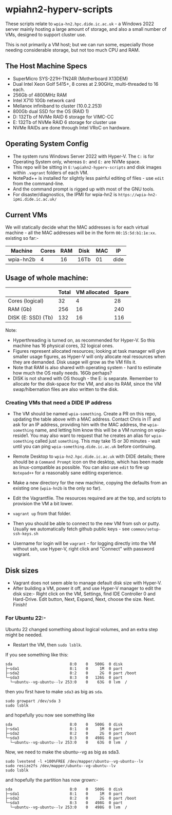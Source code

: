 # wpiahn2-hyperv-scripts

These scripts relate to `wpia-hn2.hpc.dide.ic.ac.uk` - a Windows 2022 
server mainly hosting a large amount of storage, and also a small 
number of VMs, designed to support cluster use. 

This is not primarily a VM host; but we can run some, 
especially those needing considerable storage, but not
too much CPU and RAM.

## The Host Machine Specs

* SuperMicro SYS-221H-TN24R (Motherboard X13DEM)
* Dual Intel Xeon Golf 5415+, 8 cores at 2.90GHz, multi-threaded to 16 each.
* 256Gb of 4800MHz RAM
* Intel X710 10Gb network card
* Mellanox infiniband to cluster (10.0.2.253)
* 800Gb dual SSD for the OS (RAID 1)
* D: 132Tb of NVMe RAID 6 storage for VIMC-CC
* E: 132Tb of NVMe RAID 6 storage for cluster use
* NVMe RAIDs are done through Intel VRoC on hardware.

## Operating System Config

* The system runs Windows Server 2022 with Hyper-V. The `C:` is for Operating System
only, whereas `D:` and `E:` are NVMe space.
* This repo will be sitting in `E:\wpiahn2-hyperv-scripts` and disk images within
`.vagrant` folders of each VM.
* NotePad++ is installed for slightly less painful editing of files - use `edit` from the command-line.
* And the command prompt is rigged up with most of the GNU tools.
* For disaster/diagnostics, the IPMI for wpia-hn2 is `https://wpia-hn2-ipmi.dide.ic.ac.uk/`

## Current VMs

We will statically decide what the MAC addresses is for each virtual machine - all
the MAC addresses will be in the form `00:15:5d:b1:1e:xx`.  existing so far:-

| Machine                 | Cores | RAM | Disk | MAC | IP        |
|-------------------------|-------|-----|------|-----|-----------|
| wpia-hn2b               |   4   | 16  | 16Tb | 01  | dide      |

## Usage of whole machine:

|                      | Total     | VM allocated | Spare |
|----------------------|-----------|--------------|-------|
| Cores (logical)      |    32     | 4            | 28    |
| RAM (Gb)             |   256     | 16           | 240   |
| DISK (E: SSD) (Tb)   |   132     | 16           | 116   |

Note:

* Hyperthreading is turned on, as recommended for Hyper-V. So this
  machine has 16 physical cores, 32 logical ones. 
* Figures represent allocated resources; looking at task manager
  will give smaller usage figures, as Hyper-V will only allocate
  real resources when they are demanded. Disk usage will grow as
  the VM fills it.
* Note that RAM is also shared with operating system - hard to
  estimate how much the OS really needs. 16Gb perhaps?
* DISK is not shared with OS though - the E: is separate. Remember
  to allocate for the disk-space for the VM, and also its RAM, since
  the VM swap/hibernation files are also written to the disk.

### Creating VMs that need a DIDE IP address

* The VM  should be named `wpia-something`. Create a PR on this repo, updating
  the table above with a MAC address. Contact Chris in IT and ask for an IP address,
  providing him with the MAC address, the `wpia-something` name, and letting him
  know this will be a VM running on wpia-reside1. You may also want to request that
  he creates an alias for `wpia-something` called just `something`. This may take
  15 or 30 minutes - wait until you can ping `wpia-something.dide.ic.ac.uk` before
  continuing.

* Remote Desktop to `wpia-hn2.hpc.dide.ic.ac.uk` with DIDE details; there should be
  a `Command Prompt` icon on the desktop, which has been made as linux-compatible
  as possible. You can also use `edit` to fire up `Notepad++` for a reasonably
  sane editing experience.

* Make a new directory for the new machine, copying the defaults from an
  existing one (`wpia-hn2b` is the only so far).
  
 
* Edit the Vagrantfile. The resources required are at the top, and scripts to
  provision the VM a bit lower.

* `vagrant up` from that folder.

* Then you should be able to connect to the new VM from ssh or putty. Usually
  we automatically fetch github public keys - see `common/setup-ssh-keys.sh`
  
* Username for login will be `vagrant` - for logging directly into the VM
  without ssh, use Hyper-V, right click and "Connect" with password vagrant.
 

## Disk sizes

* Vagrant does not seem able to manage default disk size with Hyper-V.
* After building a VM, power it off, and use Hyper-V manager to edit
the disk size:- Right click on the VM, Settings, find IDE Controller 0
and Hard-Drive. Edit button, Next, Expand, Next, choose the size.
Next. Finish!

### For Ubuntu 22:-

Ubuntu 22 changed something about logical volumes, and an extra
step might be needed. 

* Restart the VM, then `sudo lsblk`.

If you see something like this:

```
sda                         8:0    0   500G  0 disk
├─sda1                      8:1    0     1M  0 part
├─sda2                      8:2    0     2G  0 part /boot
└─sda3                      8:3    0   126G  0 part
  └─ubuntu--vg-ubuntu--lv 253:0    0    63G  0 lvm  /
```

then you first have to make `sda3` as big as `sda`. 

``` 
sudo growpart /dev/sda 3
sudo lsblk
```

and hopefully you now see something like 

```
sda                         8:0    0   500G  0 disk
├─sda1                      8:1    0     1M  0 part
├─sda2                      8:2    0     2G  0 part /boot
└─sda3                      8:3    0   498G  0 part
  └─ubuntu--vg-ubuntu--lv 253:0    0    63G  0 lvm  /
```

Now, we need to make the ubuntu--vg as big as sda3. 

```
sudo lvextend -l +100%FREE /dev/mapper/ubuntu--vg-ubuntu--lv
sudo resize2fs /dev/mapper/ubuntu--vg-ubuntu--lv
sudo lsblk
```

and hopefully the partition has now grown:-

```
sda                         8:0    0   500G  0 disk
├─sda1                      8:1    0     1M  0 part
├─sda2                      8:2    0     2G  0 part /boot
└─sda3                      8:3    0   498G  0 part
  └─ubuntu--vg-ubuntu--lv 253:0    0   498G  0 lvm  /
```
